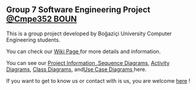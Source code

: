 <h2>Group 7 Software Engineering Project <a href="https://www.cmpe.boun.edu.tr/tr/courses/cmpe352">@Cmpe352 BOUN</a></h2>
<p>This is a group project developed by Boğaziçi University Computer Engineering students.</p>
<p>You can check our <a href="https://github.com/bounswe/bounswe2016group7/wiki">Wiki Page </a> for more details and information.</p>
<p>You can see our  <a href="https://github.com/bounswe/bounswe2016group7/wiki/Project-Description">Project Information </a>,<a href="https://github.com/bounswe/bounswe2016group7/wiki/Sequence-Diagrams">Sequence Diagrams</a>, <a href="https://github.com/bounswe/bounswe2016group7/wiki/>Activity-Diagrams">Activity Diagrams</a>, <a href="https://github.com/bounswe/bounswe2016group7/wiki/Class-Diagrams">Class Diagrams</a>, and<a href="https://github.com/bounswe/bounswe2016group7/wiki/Use-Case-Diagrams">Use Case Diagrams </a>here.</p>
<p>If you want to get to know us or contact with is us, you are welcome <a href="https://github.com/bounswe/bounswe2016group7/wiki#developers">here</a> !

